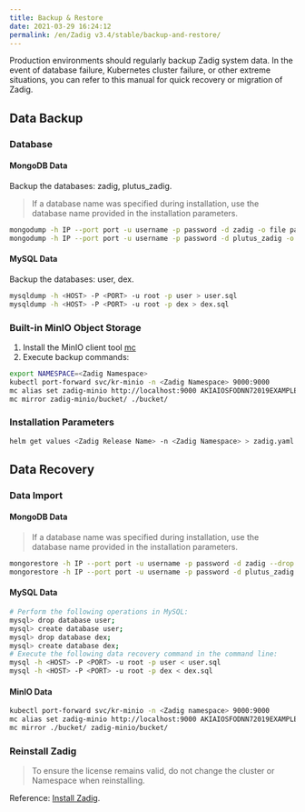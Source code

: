 ```yaml
---
title: Backup & Restore
date: 2021-03-29 16:24:12
permalink: /en/Zadig v3.4/stable/backup-and-restore/
---
```


Production environments should regularly backup Zadig system data. In the event of database failure, Kubernetes cluster failure, or other extreme situations, you can refer to this manual for quick recovery or migration of Zadig.

## Data Backup

### Database

#### MongoDB Data

Backup the databases: zadig, plutus_zadig.

> If a database name was specified during installation, use the database name provided in the installation parameters.

```bash
mongodump -h IP --port port -u username -p password -d zadig -o file path
mongodump -h IP --port port -u username -p password -d plutus_zadig -o file path
```

#### MySQL Data

Backup the databases: user, dex.

```bash
mysqldump -h <HOST> -P <PORT> -u root -p user > user.sql
mysqldump -h <HOST> -P <PORT> -u root -p dex > dex.sql
```

### Built-in MinIO Object Storage

1. Install the MinIO client tool [mc](http://dl.minio.org.cn/client/mc/)
2. Execute backup commands:
``` bash
export NAMESPACE=<Zadig Namespace>
kubectl port-forward svc/kr-minio -n <Zadig Namespace> 9000:9000
mc alias set zadig-minio http://localhost:9000 AKIAIOSFODNN72019EXAMPLE wJalrXUtnFEMI2019K7MDENGbPxRfiCYEXAMPLEKEY
mc mirror zadig-minio/bucket/ ./bucket/
```

### Installation Parameters

``` bash
helm get values <Zadig Release Name> -n <Zadig Namespace> > zadig.yaml
```

## Data Recovery

### Data Import

#### MongoDB Data

> If a database name was specified during installation, use the database name provided in the installation parameters.

```bash
mongorestore -h IP --port port -u username -p password -d zadig --drop file path
mongorestore -h IP --port port -u username -p password -d plutus_zadig --drop file path
```

#### MySQL Data

```bash
# Perform the following operations in MySQL:
mysql> drop database user;
mysql> create database user;
mysql> drop database dex;
mysql> create database dex;
# Execute the following data recovery command in the command line:
mysql -h <HOST> -P <PORT> -u root -p user < user.sql
mysql -h <HOST> -P <PORT> -u root -p dex < dex.sql
```

#### MinIO Data

``` bash
kubectl port-forward svc/kr-minio -n <Zadig namespace> 9000:9000
mc alias set zadig-minio http://localhost:9000 AKIAIOSFODNN72019EXAMPLE wJalrXUtnFEMI2019K7MDENGbPxRfiCYEXAMPLEKEY
mc mirror ./bucket/ zadig-minio/bucket/
```

### Reinstall Zadig

> To ensure the license remains valid, do not change the cluster or Namespace when reinstalling.

Reference: [Install Zadig](/en/Zadig%20v3.4/install/helm-deploy/).